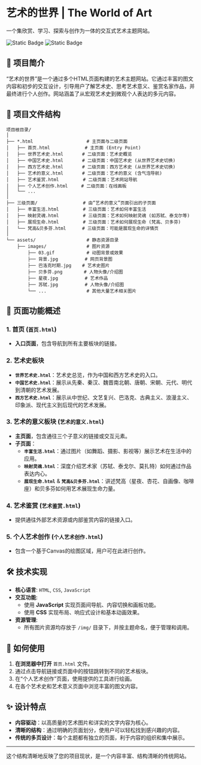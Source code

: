 # 艺术的世界 | The World of Art

一个集欣赏、学习、探索与创作为一体的交互式艺术主题网站。

![Static Badge](https://img.shields.io/badge/Status-Development-yellow) ![Static Badge](https://img.shields.io/badge/HTML-CSS-JS-orange)

## 🌟 项目简介

“艺术的世界”是一个通过多个HTML页面构建的艺术主题网站。它通过丰富的图文内容和初步的交互设计，引导用户了解艺术史、思考艺术意义、鉴赏名家作品，并最终进行个人创作。网站涵盖了从宏观艺术史到微观个人表达的多元内容。

## 📁 项目文件结构

```
项目根目录/
│
├── *.html                    # 主页面与二级页面
│   ├── 首页.html             # 主页面 (Entry Point)
│   ├── 世界艺术史.html       # 二级页面：艺术史概览
│   ├── 中国艺术史.html       # 二级页面：中国艺术史 (从世界艺术史切换)
│   ├── 西方艺术史.html       # 二级页面：西方艺术史 (从世界艺术史切换)
│   ├── 艺术的意义.html       # 二级页面：艺术的意义 (含气泡导航)
│   ├── 艺术鉴赏.html         # 二级页面：艺术网站导航
│   ├── 个人艺术创作.html     # 二级页面：在线画板
│   └── ...
│
├── 三级页面/                 # 由“艺术的意义”页面引出的子页面
│   ├── 丰富生活.html         # 三级页面：艺术如何丰富生活
│   ├── 映射灵魂.html         # 三级页面：艺术如何映射灵魂 (如苏轼、泰戈尔等)
│   ├── 展现生命.html         # 三级页面：艺术如何展现生命 (梵高、贝多芬)
│   └── 梵高&贝多芬.html      # 三级页面：可能是展现生命的详情页
│
└── assets/                   # 静态资源目录
    ├── images/               # 图片资源
        ├── 03.gif            # 动图背景或效果
        ├── 背景.jpg          # 网页背景图
        ├── 巴洛克时期.jpg    # 艺术史图片
        ├── 贝多芬.png        # 人物头像/介绍图
        ├── 星夜.jpg          # 艺术作品
        ├── 苏轼.jpg          # 人物头像/介绍图
        └── ...               # 其他大量艺术相关图片

```

## 🚀 页面功能概述

### 1. 首页 (`首页.html`)
- **入口页面**，包含导航到所有主要板块的链接。

### 2. 艺术史板块
- **`世界艺术史.html`**：艺术史总览，作为中国和西方艺术史的入口。
- **`中国艺术史.html`**：展示从先秦、秦汉、魏晋南北朝、唐朝、宋朝、元代、明代到清朝的艺术发展。
- **`西方艺术史.html`**：展示从中世纪、文艺复兴、巴洛克、古典主义、浪漫主义、印象派、现代主义到后现代的艺术发展。

### 3. 艺术的意义板块 (`艺术的意义.html`)
- **主页面**，包含通往三个子意义的链接或交互元素。
- **子页面**：
  - **`丰富生活.html`**：通过图片（如舞蹈、摄影、影视等）展示艺术在生活中的应用。
  - **`映射灵魂.html`**：深度介绍艺术家（苏轼、泰戈尔、莫扎特）如何通过作品表达内心。
  - **`展现生命.html`** & **`梵高&贝多芬.html`**：讲述梵高（星夜、杏花、自画像、咖啡座）和贝多芬如何用艺术展现生命力量。

### 4. 艺术鉴赏 (`艺术鉴赏.html`)
- 提供通往外部艺术资源或内部鉴赏内容的链接入口。

### 5. 个人艺术创作 (`个人艺术创作.html`)
- 包含一个基于Canvas的绘图区域，用户可在此进行创作。

## 🛠️ 技术实现

- **核心语言**: `HTML`, `CSS`, `JavaScript`
- **交互功能**:
  - 使用 **JavaScript** 实现页面间导航、内容切换和画板功能。
  - 使用 **CSS** 实现布局、响应式设计和基本动画效果。
- **资源管理**:
  - 所有图片资源均存放于 `/img/` 目录下，并按主题命名，便于管理和调用。

## 🎯 如何使用

1.  **在浏览器中打开** `首页.html` 文件。
2.  通过点击导航链接或页面中的按钮跳转到不同的艺术板块。
3.  在“个人艺术创作”页面，使用提供的工具进行绘画。
4.  在各个艺术史和艺术意义页面中浏览丰富的图文内容。

## ✨ 设计特点

- **内容驱动**：以高质量的艺术图片和详实的文字内容为核心。
- **清晰的结构**：通过明确的页面划分，使用户可以轻松找到感兴趣的内容。
- **传统的多页设计**：每个主题都有独立的页面，利于内容的组织和集中展示。


---

这个结构清晰地反映了您的项目现状，是一个内容丰富、结构清晰的传统网站。
